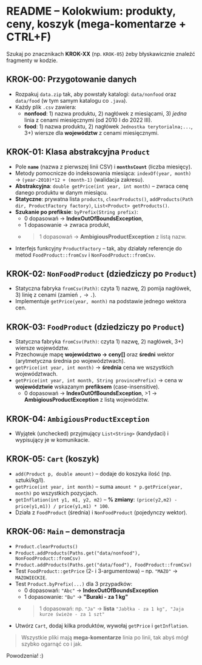 # README – Kolokwium: produkty, ceny, koszyk (mega-komentarze + CTRL+F)

Szukaj po znacznikach **KROK-XX** (np. `KROK-05`) żeby błyskawicznie znaleźć fragmenty w kodzie.

## KROK-00: Przygotowanie danych
- Rozpakuj `data.zip` tak, aby powstały katalogi: `data/nonfood` oraz `data/food` (w tym samym katalogu co `.java`).
- Każdy plik `.csv` zawiera:
  - **nonfood**: 1) nazwa produktu, 2) nagłówek z miesiącami, 3) *jedna* linia z cenami miesięcznymi (od 2010 I do 2022 III).
  - **food**: 1) nazwa produktu, 2) nagłówek `Jednostka terytorialna;...`, 3+) wiersze dla **województw** z cenami miesięcznymi.

## KROK-01: Klasa abstrakcyjna `Product`
- Pole **`name`** (nazwa z pierwszej linii CSV) i **`monthsCount`** (liczba miesięcy).
- Metody pomocnicze do indeksowania miesiąca: `indexOf(year, month)` → `(year-2010)*12 + (month-1)` (walidacja zakresu).
- **Abstrakcyjna**: `double getPrice(int year, int month)` – zwraca cenę danego produktu w danym miesiącu.
- **Statyczne**: prywatna lista `products`, `clearProducts()`, `addProducts(Path dir, ProductFactory factory)`, `List<Product> getProducts()`.
- **Szukanie po prefiksie**: `byPrefix(String prefix)`:
  - 0 dopasowań → **IndexOutOfBoundsException**,
  - 1 dopasowanie → zwraca produkt,
  - >1 dopasowań → **AmbigiousProductException** z listą nazw.
- Interfejs funkcyjny `ProductFactory` – tak, aby działały referencje do metod `FoodProduct::fromCsv` i `NonFoodProduct::fromCsv`.

## KROK-02: `NonFoodProduct` (dziedziczy po `Product`)
- Statyczna fabryka `fromCsv(Path)`: czyta 1) nazwę, 2) pomija nagłówek, 3) linię z cenami (zamień `,` → `.`).
- Implementuje `getPrice(year, month)` na podstawie jednego wektora cen.

## KROK-03: `FoodProduct` (dziedziczy po `Product`)
- Statyczna fabryka `fromCsv(Path)`: czyta 1) nazwę, 2) nagłówek, 3+) wiersze województw.
- Przechowuje mapę **województwo → ceny[]** oraz **średni** wektor (arytmetyczna średnia po województwach).
- `getPrice(int year, int month)` → **średnia** cena we wszystkich województwach.
- `getPrice(int year, int month, String provincePrefix)` → cena w **województwie** wskazanym **prefiksem** (case-insensitive). 
  - 0 dopasowań → **IndexOutOfBoundsException**, >1 → **AmbigiousProductException** z listą województw.

## KROK-04: `AmbigiousProductException`
- Wyjątek (unchecked) przyjmujący `List<String>` (kandydaci) i wypisujący je w komunikacie.

## KROK-05: `Cart` (koszyk)
- `add(Product p, double amount)` – dodaje do koszyka ilość (np. sztuki/kg/l).
- `getPrice(int year, int month)` – suma `amount * p.getPrice(year, month)` po wszystkich pozycjach.
- `getInflation(int y1, m1, y2, m2)` – **% zmiany**: `(price(y2,m2) - price(y1,m1)) / price(y1,m1) * 100`.
- Działa z `FoodProduct` (średnia) i `NonFoodProduct` (pojedynczy wektor).

## KROK-06: `Main` – demonstracja
- `Product.clearProducts()`
- `Product.addProducts(Paths.get("data/nonfood"), NonFoodProduct::fromCsv)`
- `Product.addProducts(Paths.get("data/food"), FoodProduct::fromCsv)`
- Test `FoodProduct::getPrice` (2- i 3-argumentowa) – np. `"MAZO"` → `MAZOWIECKIE`.
- Test `Product.byPrefix(...)` dla 3 przypadków:
  - 0 dopasowań: `"Abc"` → **IndexOutOfBoundsException**
  - 1 dopasowanie: `"Bu"` → **"Buraki - za 1 kg"**
  - >1 dopasowań: np. `"Ja"` → **lista** `"Jabłka - za 1 kg", "Jaja kurze świeże - za 1 szt"`
- Utwórz `Cart`, dodaj kilka produktów, wywołaj `getPrice` i `getInflation`.

> Wszystkie pliki mają **mega-komentarze** linia po linii, tak abyś mógł szybko ogarnąć co i jak.

Powodzenia! :)
